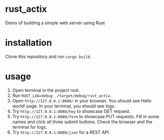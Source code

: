# rust_actix
Demo of building a simple web server using Rust

# installation
Clone this repository and run `cargo build`.

# usage
1. Open terminal in the project root.
1. Run `RUST_LOG=debug ./target/debug/rust_actix`.
1. Open `http://127.0.0.1:8080/` in your browser. You should see Hello world! page. In your terminal, you should see logs.
1. Try `http://127.0.0.1:8080/hey` to showcase GET request.
1. Try `http://127.0.0.1:8080/form` to showcase PUT requests. Fill in some names and click all three submit buttons. Check the browser and the terminal for logs.
1. Try `http://127.0.0.1:8080/json` for a REST API.
